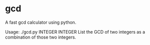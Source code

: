 # gcd
A fast gcd calculator using python.

Usage: ./gcd.py INTEGER INTEGER
List the GCD of two integers as a combination of those two integers.
